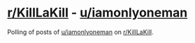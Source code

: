 # [r/KillLaKill](https://www.reddit.com/r/KillLaKill) - [u/iamonlyoneman](https://www.reddit.com/u/iamonlyoneman)

Polling of posts of [u/iamonlyoneman](https://www.reddit.com/u/iamonlyoneman) on [r/KillLaKill](https://www.reddit.com/r/KillLaKill).
